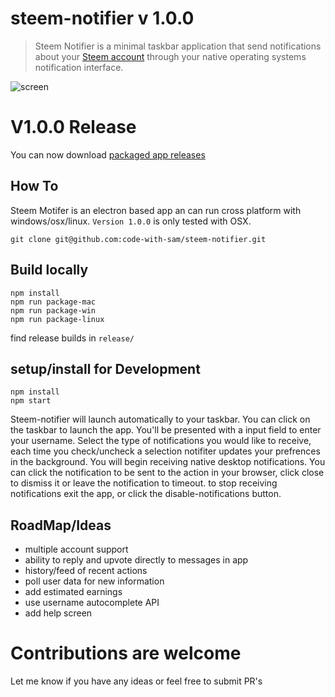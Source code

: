 # steem-notifier v 1.0.0

> Steem Notifier is a minimal taskbar application that send notifications about your [Steem account](http://steemit.com) through your native operating systems notification interface.

![screen](https://user-images.githubusercontent.com/34964560/35290479-48262cd2-0062-11e8-8dc0-588c67a0f32d.png)

# V1.0.0 Release
You can now download [packaged app releases](https://github.com/code-with-sam/steem-notifier/releases)


## How To
Steem Motifer is an electron based app an can run cross platform with windows/osx/linux. ```Version 1.0.0``` is only tested with OSX.

```
git clone git@github.com:code-with-sam/steem-notifier.git
```

## Build locally
```
npm install
npm run package-mac
npm run package-win
npm run package-linux
```
find release builds in ```release/``` 

## setup/install for Development 
```
npm install
npm start
```

Steem-notifier will launch automatically to your taskbar. You can click on the taskbar to launch the app. You'll be presented with a input field to enter your username. Select the type of notifications you would like to receive, each time you check/uncheck a selection notifiter updates your prefrences in the background. You will begin receiving native desktop notifications. You can click the notification to be sent to the action in your browser, click close to dismiss it or leave the notification to timeout. to stop receiving notifications exit the app, or click the disable-notifications button.



## RoadMap/Ideas
- multiple account support
- ability to reply and upvote directly to messages in app
- history/feed of recent actions
- poll user data for new information
- add estimated earnings
- use username autocomplete API
- add help screen

# Contributions are welcome
Let me know if you have any ideas or feel free to submit PR's

